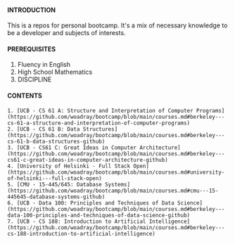 #### INTRODUCTION

This is a repos for personal bootcamp. It's a mix of necessary knowledge to be a developer and subjects of interests.

#### PREREQUISITES

1. Fluency in English
2. High School Mathematics
3. DISCIPLINE

#### CONTENTS

    1. [UCB - CS 61 A: Structure and Interpretation of Computer Programs](https://github.com/woadray/bootcamp/blob/main/courses.md#berkeley---cs-61-a-structure-and-interpretation-of-computer-programs)
    2. [UCB - CS 61 B: Data Structures](https://github.com/woadray/bootcamp/blob/main/courses.md#berkeley---cs-61-b-data-structures-github)
    3. [UCB - CS61 C: Great Ideas in Computer Architecture](https://github.com/woadray/bootcamp/blob/main/courses.md#berkeley---cs61-c-great-ideas-in-computer-architecture-github)
    4. [University of Helsinki - Full Stack Open](https://github.com/woadray/bootcamp/blob/main/courses.md#university-of-helsinki---full-stack-open)
    5. [CMU - 15-445/645: Database Systems](https://github.com/woadray/bootcamp/blob/main/courses.md#cmu---15-445645-database-systems-github)
    6. [UCB - Data 100: Principles and Techniques of Data Science](https://github.com/woadray/bootcamp/blob/main/courses.md#berkeley---data-100-principles-and-techniques-of-data-science-github)
    7. [UCB - CS 188: Introduction to Artificial Intelligence](https://github.com/woadray/bootcamp/blob/main/courses.md#berkeley---cs-188-introduction-to-artificial-intelligence)

